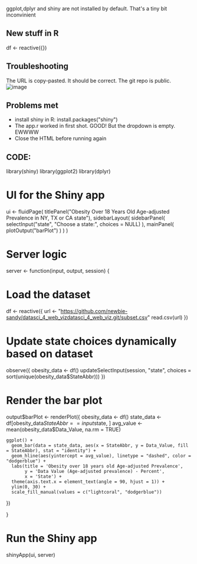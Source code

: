 ggplot,dplyr and shiny are not installed by default. That's a tiny bit inconvinient
## New stuff in R
df <- reactive({})
## Troubleshooting 
The URL is copy-pasted. It should be correct. The git repo is public. 
![image](https://github.com/newbie-sandy/datasci_4_web_vizdatasci_4_web_viz/assets/143536852/6c23508f-052f-4a65-a7da-b659d70a72cb)

## Problems met
 - install shiny in R: install.packages("shiny")
 - The app.r worked in first shot. GOOD! But the dropdown is empty. EWWWW
 - Close the HTML before running again

## CODE:
library(shiny)
library(ggplot2)
library(dplyr)

# UI for the Shiny app
ui <- fluidPage(
  titlePanel("Obesity Over 18 Years Old Age-adjusted Prevalence in NY, TX or CA state"),
  sidebarLayout(
    sidebarPanel(
      selectInput("state", "Choose a state:", choices = NULL)
    ),
    mainPanel(
      plotOutput("barPlot")
    )
  )
)

# Server logic
server <- function(input, output, session) {
  
  # Load the dataset
  df <- reactive({
    url <- "https://github.com/newbie-sandy/datasci_4_web_vizdatasci_4_web_viz.git/subset.csv"
    read.csv(url)
  })
  
  
  # Update state choices dynamically based on dataset
  observe({
    obesity_data <- df()
    updateSelectInput(session, "state", choices = sort(unique(obesity_data$StateAbbr)))
  })
  
  # Render the bar plot
  output$barPlot <- renderPlot({
    obesity_data <- df()
    state_data <- df[obesity_data$StateAbbr == input$state, ]
    avg_value <- mean(obesity_data$Data_Value, na.rm = TRUE)
    
    ggplot() +
      geom_bar(data = state_data, aes(x = StateAbbr, y = Data_Value, fill = StateAbbr), stat = "identity") +
      geom_hline(aes(yintercept = avg_value), linetype = "dashed", color = "dodgerblue") +
      labs(title = 'Obesity over 18 years old Age-adjusted Prevalence',
           y = 'Data Value (Age-adjusted prevalence) - Percent',
           x = 'State') +
      theme(axis.text.x = element_text(angle = 90, hjust = 1)) +
      ylim(0, 30) +
      scale_fill_manual(values = c("lightcoral", "dodgerblue"))
  })
  
}

# Run the Shiny app
shinyApp(ui, server)


